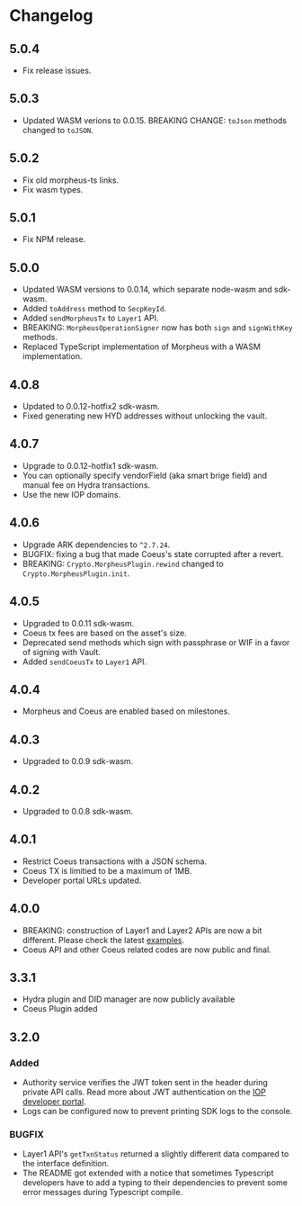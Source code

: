 # Changelog

## 5.0.4

- Fix release issues.

## 5.0.3

- Updated WASM verions to 0.0.15. BREAKING CHANGE: `toJson` methods changed to `toJSON`.

## 5.0.2

- Fix old morpheus-ts links.
- Fix wasm types.

## 5.0.1

- Fix NPM release.

## 5.0.0

- Updated WASM versions to 0.0.14, which separate node-wasm and sdk-wasm.
- Added `toAddress` method to `SecpKeyId`.
- Added `sendMorpheusTx` to `Layer1` API.
- BREAKING: `MorpheusOperationSigner` now has both `sign` and `signWithKey` methods.
- Replaced TypeScript implementation of Morpheus with a WASM implementation.

## 4.0.8

- Updated to 0.0.12-hotfix2 sdk-wasm.
- Fixed generating new HYD addresses without unlocking the vault.

## 4.0.7

- Upgrade to 0.0.12-hotfix1 sdk-wasm.
- You can optionally specify vendorField (aka smart brige field) and manual fee on Hydra transactions.
- Use the new IOP domains.

## 4.0.6

- Upgrade ARK dependencies to `^2.7.24`.
- BUGFIX: fixing a bug that made Coeus's state corrupted after a revert.
- BREAKING: `Crypto.MorpheusPlugin.rewind` changed to `Crypto.MorpheusPlugin.init`.

## 4.0.5

- Upgraded to 0.0.11 sdk-wasm.
- Coeus tx fees are based on the asset's size.
- Deprecated send methods which sign with passphrase or WIF in a favor of signing with Vault.
- Added `sendCoeusTx` to `Layer1` API.

## 4.0.4

- Morpheus and Coeus are enabled based on milestones.

## 4.0.3

- Upgraded to 0.0.9 sdk-wasm.

## 4.0.2

- Upgraded to 0.0.8 sdk-wasm.

## 4.0.1

- Restrict Coeus transactions with a JSON schema.
- Coeus TX is limitied to be a maximum of 1MB.
- Developer portal URLs updated.

## 4.0.0

- BREAKING: construction of Layer1 and Layer2 APIs are now a bit different. Please check the latest [examples](https://github.com/Internet-of-People/ts-examples).
- Coeus API and other Coeus related codes are now public and final.

## 3.3.1

- Hydra plugin and DID manager are now publicly available
- Coeus Plugin added

## 3.2.0

### Added

- Authority service verifies the JWT token sent in the header during private API calls. Read more about JWT authentication on the [IOP developer portal](https://developer.iop.technology/api/auth).
- Logs can be configured now to prevent printing SDK logs to the console.

### BUGFIX

- Layer1 API's `getTxnStatus` returned a slightly different data compared to the interface definition.
- The README got extended with a notice that sometimes Typescript developers have to add a typing to their dependencies to prevent some error messages during Typescript compile.
